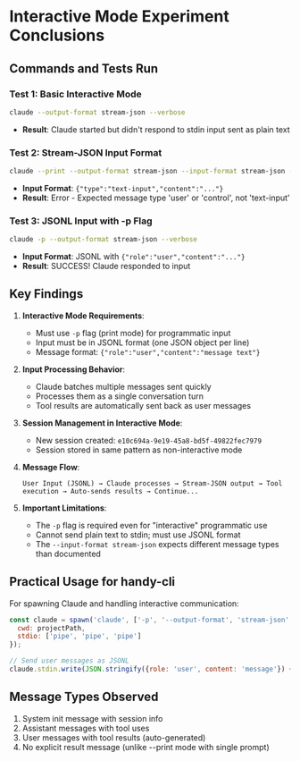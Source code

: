 # Interactive Mode Experiment Conclusions

## Commands and Tests Run

### Test 1: Basic Interactive Mode
```bash
claude --output-format stream-json --verbose
```
- **Result**: Claude started but didn't respond to stdin input sent as plain text

### Test 2: Stream-JSON Input Format
```bash
claude --print --output-format stream-json --input-format stream-json --verbose
```
- **Input Format**: `{"type":"text-input","content":"..."}`
- **Result**: Error - Expected message type 'user' or 'control', not 'text-input'

### Test 3: JSONL Input with -p Flag
```bash
claude -p --output-format stream-json --verbose
```
- **Input Format**: JSONL with `{"role":"user","content":"..."}`
- **Result**: SUCCESS! Claude responded to input

## Key Findings

1. **Interactive Mode Requirements**:
   - Must use `-p` flag (print mode) for programmatic input
   - Input must be in JSONL format (one JSON object per line)
   - Message format: `{"role":"user","content":"message text"}`

2. **Input Processing Behavior**:
   - Claude batches multiple messages sent quickly
   - Processes them as a single conversation turn
   - Tool results are automatically sent back as user messages

3. **Session Management in Interactive Mode**:
   - New session created: `e10c694a-9e19-45a8-bd5f-49822fec7979`
   - Session stored in same pattern as non-interactive mode

4. **Message Flow**:
   ```
   User Input (JSONL) → Claude processes → Stream-JSON output → Tool execution → Auto-sends results → Continue...
   ```

5. **Important Limitations**:
   - The `-p` flag is required even for "interactive" programmatic use
   - Cannot send plain text to stdin; must use JSONL format
   - The `--input-format stream-json` expects different message types than documented

## Practical Usage for handy-cli

For spawning Claude and handling interactive communication:

```javascript
const claude = spawn('claude', ['-p', '--output-format', 'stream-json', '--verbose'], {
  cwd: projectPath,
  stdio: ['pipe', 'pipe', 'pipe']
});

// Send user messages as JSONL
claude.stdin.write(JSON.stringify({role: 'user', content: 'message'}) + '\n');
```

## Message Types Observed

1. System init message with session info
2. Assistant messages with tool uses
3. User messages with tool results (auto-generated)
4. No explicit result message (unlike --print mode with single prompt)